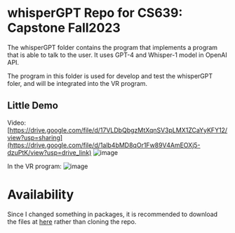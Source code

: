 # whisperGPT Repo for CS639: Capstone Fall2023

The whisperGPT folder contains the program that implements a program that is able to talk to the user. It uses GPT-4 and Whisper-1 model in OpenAI API.

The program in this folder is used for develop and test the whisperGPT foler, and will be integrated into the VR program.

## Little Demo 
Video: [https://drive.google.com/file/d/17VLDbQbgzMtXqnSV3pLMX1ZCaYyKFY12/view?usp=sharing](https://drive.google.com/file/d/1alb4bMD8qOr1Fw89V4AmEOXj5-dzuPtK/view?usp=drive_link)
![image](https://github.com/YiboK/whisperGPT/assets/94937314/0bcde39b-4dd0-45d0-947f-15282aa57da0)


In the VR program: ![image](https://github.com/YiboK/whisperGPT/assets/94937314/ab5a4536-f0ac-4d37-8da4-085bd5e35453)

# Availability
Since I changed something in packages, it is recommended to download the files at [here](https://drive.google.com/file/d/1a8Y-2t_d4rUViUQHDP_3YiNhpNKkHJrk/view?usp=sharing) rather than cloning the repo.
